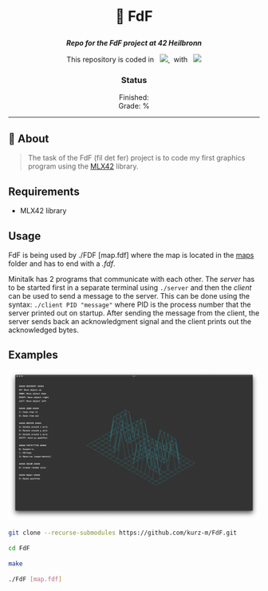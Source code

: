 <h1 align="center">
    <p>
        📓 FdF
    </p>
</h1>

<p align="center">
    <b><i>Repo for the FdF project at 42 Heilbronn</i></b>
</p>

<p align="center">
    This repository is coded in&nbsp&nbsp
    <a href="https://skillicons.dev">
        <img src="https://skillicons.dev/icons?i=c" />
    </a>
     &nbsp&nbspwith&nbsp&nbsp
    <a href="https://skillicons.dev">
        <img src="https://skillicons.dev/icons?i=neovim" />
    </a>
</p>

<h3 align="center">
    Status
</h3>

<p align="center">
    Finished: <br>
    Grade: %
</p>

---

## 💾 About
> The task of the FdF (fil det fer) project is to code my first graphics program using the [MLX42](https://github.com/codam-coding-college/MLX42) library.

## Requirements
* MLX42 library

## Usage
FdF is being used by ./FDF [map.fdf] where the map is located in the [maps](./maps/) folder and has to end with a _.fdf_.

Minitalk has 2 programs that communicate with each other. The _server_ has to be started first in a separate terminal using `./server`
and then the _client_ can be used to send a message to the server. This can be done using the syntax: `./client PID "message"`
where PID is the process number that the server printed out on startup. After sending the message from the client, 
the server sends back an acknowledgment signal and the client prints out the acknowledged bytes.

## Examples
![Basic example](./example_0.png)

```bash
git clone --recurse-submodules https://github.com/kurz-m/FdF.git
```

```bash
cd FdF
```
```bash
make
```
```bash
./FdF [map.fdf]
```
